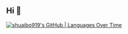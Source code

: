 ## Hi 👋

[![shuaibo919's GitHub | Languages Over Time](https://stats.quira.sh/shuaibo919/languages-over-time?theme=light)](https://quira.sh?utm_source=widgets&utm_campaign=shuaibo919)